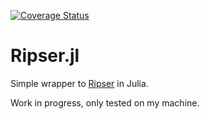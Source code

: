 [![Coverage Status](https://coveralls.io/repos/github/mtsch/Ripser.jl/badge.svg?branch=master)](https://coveralls.io/github/mtsch/Ripser.jl?branch=master)
# Ripser.jl

Simple wrapper to [Ripser](https://github.com/Ripser/ripser) in Julia.

Work in progress, only tested on my machine.
